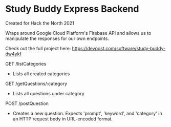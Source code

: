 # Study Buddy Express Backend

Created for Hack the North 2021

Wraps around Google Cloud Platform's Firebase API and allows us to manipulate the responses for our own endpoints.

Check out the full project here: https://devpost.com/software/study-buddy-dw4ykf

GET /listCategories
- Lists all created categories

GET /getQuestions/:category
- Lists all questions under category

POST /postQuestion
- Creates a new question. Expects 'prompt', 'keyword', and 'category' in an HTTP request body in URL-encoded format.

